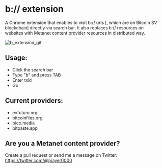 # b:// extension

A Chrome extension that enables to visit b:// urls [, which are on Bitcoin SV blockchain] directly via search bar. It also replaces b:// resources on websites with Metanet content provider resources in distributed way.

![b_extension_gif](https://raw.githubusercontent.com/prayer0/b-extension/master/assets/screencast.gif)

## Usage:

- Click the search bar
- Type "b" and press TAB
- Enter txid
- Go

## Current providers:

- exfuturo.org
- bitcoinfiles.org
- bico.media
- bitpaste.app

## Are you a Metanet content provider? 
Create a pull request or send me a message on Twitter: https://twitter.com/@prayer0000
